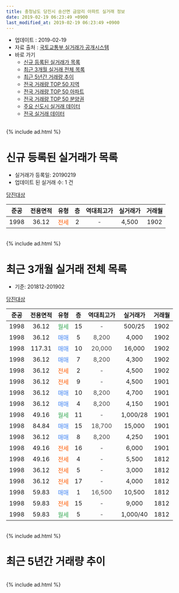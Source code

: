 ```yaml
---
title: 충청남도 당진시 송산면 금암리 아파트 실거래 정보
date: 2019-02-19 06:23:49 +0900
last_modified_at: 2019-02-19 06:23:49 +0900
---
```


* 업데이트 : 2019-02-19
* 자료 출처 : [국토교통부 실거래가 공개시스템](http://rt.molit.go.kr)
* 바로 가기
    * [신규 등록된 실거래가 목록](#신규-등록된-실거래가-목록)
    * [최근 3개월 실거래 전체 목록](#최근-3개월-실거래-전체-목록)
    * [최근 5년간 거래량 추이](#최근-5년간-거래량-추이)
    * [전국 거래량 TOP 50 지역](https://ayogom.github.io/apt-trade-info/최근-3개월-전국에서-가장-거래가-많이-발생한-지역)
    * [전국 거래량 TOP 50 아파트](https://ayogom.github.io/apt-trade-info/최근-3개월-전국에서-가장-거래가-많이-발생한-아파트)
    * [전국 거래량 TOP 50 분양권](https://ayogom.github.io/apt-trade-info/최근-3개월-전국에서-가장-거래가-많이-발생한-분양권)
    * [주요 신도시 실거래 데이터](https://ayogom.github.io/apt-trade-info/주요-신도시)
    * [전국 실거래 데이터](https://ayogom.github.io/apt-trade-info/전국)
<br>
{% include ad.html %}
<br>

# 신규 등록된 실거래가 목록
* 실거래가 등록일: 20190219
* 업데이트 된 실거래 수: 1 건


[당진대상](https://search.naver.com/search.naver?query=%EC%B6%A9%EC%B2%AD%EB%82%A8%EB%8F%84+%EB%8B%B9%EC%A7%84%EC%8B%9C+%EC%86%A1%EC%82%B0%EB%A9%B4+%EA%B8%88%EC%95%94%EB%A6%AC+%EB%8B%B9%EC%A7%84%EB%8C%80%EC%83%81)

|준공|전용면적|유형|층|역대최고가|실거래가|거래월|
|:---:|:---:|:---:|:---:|:---:|:---:|:---:|
|1998|36.12|<span style="color:#ff5a00">전세</span>|2|<span style="color:#444444">-</span>|4,500|1902|


<br>
{% include ad.html %}
<br>

# 최근 3개월 실거래 전체 목록
* 기준: 201812-201902


[당진대상](https://search.naver.com/search.naver?query=%EC%B6%A9%EC%B2%AD%EB%82%A8%EB%8F%84+%EB%8B%B9%EC%A7%84%EC%8B%9C+%EC%86%A1%EC%82%B0%EB%A9%B4+%EA%B8%88%EC%95%94%EB%A6%AC+%EB%8B%B9%EC%A7%84%EB%8C%80%EC%83%81)

|준공|전용면적|유형|층|역대최고가|실거래가|거래월|
|:---:|:---:|:---:|:---:|:---:|:---:|:---:|
|1998|36.12|<span style="color:#34a853">월세</span>|15|<span style="color:#444444">-</span>|500/25|1902|
|1998|36.12|<span style="color:#4285f3">매매</span>|5|<span style="color:#444444">8,200</span>|4,000|1902|
|1998|117.31|<span style="color:#4285f3">매매</span>|10|<span style="color:#444444">20,000</span>|16,000|1902|
|1998|36.12|<span style="color:#4285f3">매매</span>|7|<span style="color:#444444">8,200</span>|4,300|1902|
|1998|36.12|<span style="color:#ff5a00">전세</span>|2|<span style="color:#444444">-</span>|4,500|1902|
|1998|36.12|<span style="color:#ff5a00">전세</span>|9|<span style="color:#444444">-</span>|4,500|1901|
|1998|36.12|<span style="color:#4285f3">매매</span>|10|<span style="color:#444444">8,200</span>|4,700|1901|
|1998|36.12|<span style="color:#4285f3">매매</span>|4|<span style="color:#444444">8,200</span>|4,150|1901|
|1998|49.16|<span style="color:#34a853">월세</span>|11|<span style="color:#444444">-</span>|1,000/28|1901|
|1998|84.84|<span style="color:#4285f3">매매</span>|15|<span style="color:#444444">18,700</span>|15,000|1901|
|1998|36.12|<span style="color:#4285f3">매매</span>|8|<span style="color:#444444">8,200</span>|4,250|1901|
|1998|49.16|<span style="color:#ff5a00">전세</span>|16|<span style="color:#444444">-</span>|6,000|1901|
|1998|49.16|<span style="color:#ff5a00">전세</span>|4|<span style="color:#444444">-</span>|5,500|1812|
|1998|36.12|<span style="color:#ff5a00">전세</span>|5|<span style="color:#444444">-</span>|3,000|1812|
|1998|36.12|<span style="color:#ff5a00">전세</span>|17|<span style="color:#444444">-</span>|4,000|1812|
|1998|59.83|<span style="color:#4285f3">매매</span>|1|<span style="color:#444444">16,500</span>|10,500|1812|
|1998|59.83|<span style="color:#ff5a00">전세</span>|15|<span style="color:#444444">-</span>|9,000|1812|
|1998|59.83|<span style="color:#34a853">월세</span>|5|<span style="color:#444444">-</span>|1,000/40|1812|


<br>
{% include ad.html %}
<br>

# 최근 5년간 거래량 추이


<div style="width:100%;">
    <canvas id="deal_progress" height="200"></canvas>
</div>

<script>
new Chart(document.getElementById("deal_progress"), {
    type: 'line',
    data: {
        labels: ['201402','201403','201404','201405','201406','201407','201408','201409','201410','201411','201412','201501','201502','201503','201504','201505','201506','201507','201508','201509','201510','201511','201512','201601','201602','201603','201604','201605','201606','201607','201608','201609','201610','201611','201612','201701','201702','201703','201704','201705','201706','201707','201708','201709','201710','201711','201712','201801','201802','201803','201804','201805','201806','201807','201808','201809','201810','201811','201812','201901','201902'],
        datasets: [{
            label: '매매',
            pointRadius: 1,
            data: [7, 8, 8, 5, 4, 9, 8, 9, 7, 8, 3, 4, 8, 8, 5, 8, 4, 12, 6, 6, 6, 3, 3, 4, 3, 5, 4, 3, 3, 2, 4, 6, 62, 5, 3, 1, 3, 2, 2, 3, 2, 2, 4, 3, 2, 4, 4, 5, 0, 7, 5, 1, 2, 4, 0, 2, 2, 1, 1, 4, 3],
            borderColor: "rgba(255, 201, 14, 1)",
            backgroundColor: "rgba(255, 201, 14, 0.5)",
            fill: false,
            lineTension: 0
        },{
            label: '전월세',
            pointRadius: 1,
            data: [8, 11, 6, 5, 5, 7, 8, 4, 9, 5, 3, 9, 5, 12, 7, 3, 6, 7, 6, 9, 5, 4, 4, 11, 5, 5, 4, 3, 4, 2, 2, 5, 2, 4, 4, 3, 6, 3, 4, 2, 3, 2, 0, 5, 2, 1, 3, 2, 3, 4, 1, 3, 6, 3, 5, 2, 6, 2, 5, 3, 2],
            borderColor: "rgba(0, 141, 185, 1)",
            backgroundColor: "rgba(0, 141, 185, 0.5)",
            fill: false,
            lineTension: 0
        }
        ]
    },
    options: {
        responsive: true,
        title: {
            display: false
        },
        tooltips: {
            mode: 'index',
            intersect: false
        },
        hover: {
            mode: 'nearest',
            intersect: true
        },
        scales: {
            xAxes: [{
                display: true,
                scaleLabel: {
                    display: true,
                    labelString: '년/월'
                }
            }],
            yAxes: [{
                display: true,
                ticks: {
                    suggestedMin: 0,
                },
                scaleLabel: {
                    display: true,
                    labelString: '실거래 수'
                }
            }]
        }
    }
});

</script>


<br>
{% include ad.html %}
<br>

